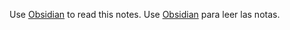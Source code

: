 Use [Obsidian](https://obsidian.md/) to read this notes.
Use [Obsidian](https://obsidian.md/) para leer las notas.
